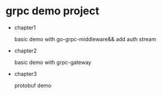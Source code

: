# grpc demo project

- chapter1

   basic demo with go-grpc-middleware&& add auth stream

- chapter2 

   basic demo with grpc-gateway

- chapter3
   
   protobuf demo
  